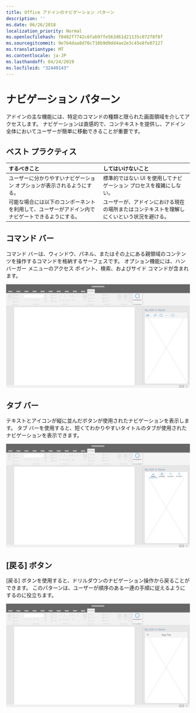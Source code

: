 ```yaml
---
title: Office アドインのナビゲーション パターン
description: ''
ms.date: 06/26/2018
localization_priority: Normal
ms.openlocfilehash: f0482f7742c6fab97fe563d61d21135c072f8f8f
ms.sourcegitcommit: 9e7b4daa8d76c710b9d9dd4ae2e3c45e8fe07127
ms.translationtype: MT
ms.contentlocale: ja-JP
ms.lasthandoff: 04/24/2019
ms.locfileid: "32449143"
---
```

# <a name="navigation-patterns"></a>ナビゲーション パターン

アドインの主な機能には、特定のコマンドの種類と限られた画面領域を介してアクセスします。 ナビゲーションは直感的で、コンテキストを提供し、アドイン全体においてユーザーが簡単に移動できることが重要です。

## <a name="best-practices"></a>ベスト プラクティス

| するべきこと    | してはいけないこと |
| :---- | :---- |
| ユーザーに分かりやすいナビゲーション オプションが表示されるようにする。 | 標準的ではない UI を使用してナビゲーション プロセスを複雑にしない。
| 可能な場合には以下のコンポーネントを利用して、ユーザーがアドイン内でナビゲートできるようにする。 | ユーザーが、アドインにおける現在の場所またはコンテキストを理解しにくいという状況を避ける。



## <a name="command-bar"></a>コマンド バー

コマンド バーは、ウィンドウ、パネル、またはその上にある親領域のコンテンツを操作するコマンドを格納するサーフェスです。 オプション機能には、ハンバーガー メニューのアクセス ポイント、検索、およびサイド コマンドが含まれます。

![コマンド - デスクトップ作業ウィンドウの仕様](../images/add-in-command-bar.png)



## <a name="tab-bar"></a>タブ バー

テキストとアイコンが縦に並んだボタンが使用されたナビゲーションを表示します。 タブ バーを使用すると、短くてわかりやすいタイトルのタブが使用されたナビゲーションを表示できます。

![タブ バー - デスクトップ作業ウィンドウの仕様](../images/add-in-tab-bar.png)


## <a name="back-button"></a>[戻る] ボタン

[戻る] ボタンを使用すると、ドリルダウンのナビゲーション操作から戻ることができます。 このパターンは、ユーザーが順序のある一連の手順に従えるようにするのに役立ちます。  

![[戻る] ボタン - デスクトップ作業ウィンドウの仕様](../images/add-in-back-button.png)
